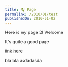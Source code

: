 ```yaml
---
title: My Page
permalink: /2010/01/test
publishedOn: 2010-01-02
---
```


Here is my page 2! Welcome

It's quite a good page

[link here](http://google.com)

bla bla
asdadasda
